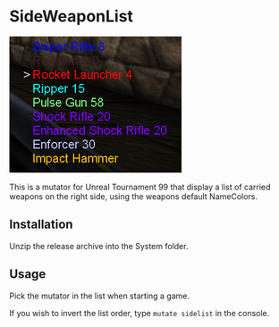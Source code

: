 # SideWeaponList

![Screenshot](screenshot.png)

This is a mutator for Unreal Tournament 99 that display a list of carried weapons on the right side, using the weapons default  NameColors.

## Installation

Unzip the release archive into the System folder.

## Usage
Pick the mutator in the list when starting a game.

If you wish to invert the list order, type `mutate sidelist` in the console.

